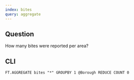```yaml
---
index: bites
query: aggregate
---
```


## Question

How many bites were reported per area?

## CLI

```
FT.AGGREGATE bites "*" GROUPBY 1 @Borough REDUCE COUNT 0
```